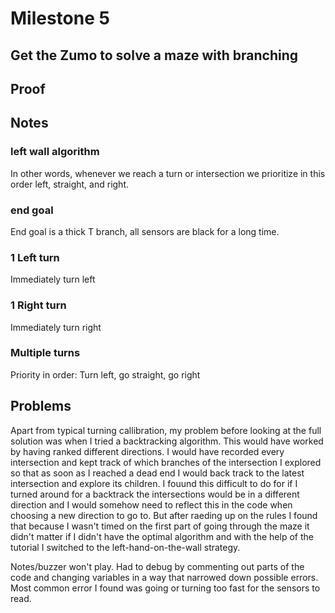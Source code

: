 # Milestone 5
## Get the Zumo to solve a maze with branching

## Proof


## Notes
### left wall algorithm
In other words, whenever we reach a turn or intersection we prioritize in this order left, straight, and right.
### end goal
End goal is a thick T branch, all sensors are black for a long time.
### 1 Left turn
Immediately turn left
### 1 Right turn
Immediately turn right
### Multiple turns
Priority in order: Turn left, go straight, go right

## Problems
Apart from typical turning callibration, my problem before looking at the full solution was when I tried a backtracking algorithm. This would have worked by having ranked different directions. I would have recorded every intersection and kept track of which branches of the intersection I explored so that as soon as I reached a dead end I would back track to the latest intersection and explore its children. I fouund this difficult to do for if I turned around for a backtrack the intersections would be in a different direction and I would somehow need to reflect this in the code when choosing a new direction to go to. But after raeding up on the rules I found that because I wasn't timed on the first part of going through the maze it didn't matter if I didn't have the optimal algorithm and with the help of the tutorial I switched to the left-hand-on-the-wall strategy.

Notes/buzzer won't play. Had to debug by commenting out parts of the code and changing variables in a way that narrowed down possible errors. Most common error I found was going or turning too fast for the sensors to read.

